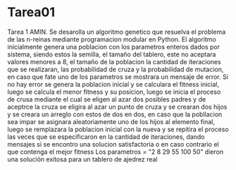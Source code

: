 # Tarea01
Tarea 1 AMIN.
Se desarolla un algoritmo genetico que resuelva el problema de las n-reinas mediante programacion modular en Python.
El algoritmo inicialmente genera una poblacion con los parametros enteros dados por sistema, siendo estos la semilla, el tamaño del tablero, este no aceptara valores menores a 8, el tamaño de la poblacion la cantidad de iteraciones que se realizaran, las probabilidad de cruza y la probabilidad de mutacion, en caso que fate uno de los parametros se mostrara un mensaje de error. Si no hay error se genera la poblacion inicial y se calculara el fitness inicial, luego se calcula el menor fitness y su posicion, luego se inicia el proceso de crusa mediante el cual se eligen al azar dos posibles padres y de aceptrce la cruza se eligira al azar un punto de cruza y se crearan dos hijos y se creara un arreglo con estos de dos en dos, en caso que la pobllacion sea impar se asignara aleatoriamente uno de los hijos al elemento final, luego se remplazara la poblacion inicial con la nueva y se repitira el proceso las veces que se especificaron en la cantidad de iteraciones, dando mensajes si se encontro una solucion satisfactoria o en caso contrario el que contenga el mejor fitness
Los parametros = "2 8 29 55 100 50" dieron una solución exitosa para un tablero de ajedrez real  